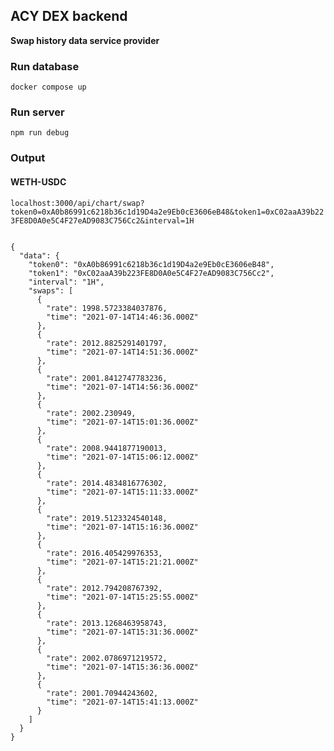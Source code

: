 ## ACY DEX backend

**Swap history data service provider**

### Run database

```
docker compose up
```

### Run server

```
npm run debug
```

### Output

#### WETH-USDC

`localhost:3000/api/chart/swap?token0=0xA0b86991c6218b36c1d19D4a2e9Eb0cE3606eB48&token1=0xC02aaA39b223FE8D0A0e5C4F27eAD9083C756Cc2&interval=1H`

```

{
  "data": {
    "token0": "0xA0b86991c6218b36c1d19D4a2e9Eb0cE3606eB48",
    "token1": "0xC02aaA39b223FE8D0A0e5C4F27eAD9083C756Cc2",
    "interval": "1H",
    "swaps": [
      {
        "rate": 1998.5723384037876,
        "time": "2021-07-14T14:46:36.000Z"
      },
      {
        "rate": 2012.8825291401797,
        "time": "2021-07-14T14:51:36.000Z"
      },
      {
        "rate": 2001.8412747783236,
        "time": "2021-07-14T14:56:36.000Z"
      },
      {
        "rate": 2002.230949,
        "time": "2021-07-14T15:01:36.000Z"
      },
      {
        "rate": 2008.9441877190013,
        "time": "2021-07-14T15:06:12.000Z"
      },
      {
        "rate": 2014.4834816776302,
        "time": "2021-07-14T15:11:33.000Z"
      },
      {
        "rate": 2019.5123324540148,
        "time": "2021-07-14T15:16:36.000Z"
      },
      {
        "rate": 2016.405429976353,
        "time": "2021-07-14T15:21:21.000Z"
      },
      {
        "rate": 2012.794208767392,
        "time": "2021-07-14T15:25:55.000Z"
      },
      {
        "rate": 2013.1268463958743,
        "time": "2021-07-14T15:31:36.000Z"
      },
      {
        "rate": 2002.0786971219572,
        "time": "2021-07-14T15:36:36.000Z"
      },
      {
        "rate": 2001.70944243602,
        "time": "2021-07-14T15:41:13.000Z"
      }
    ]
  }
}
```

